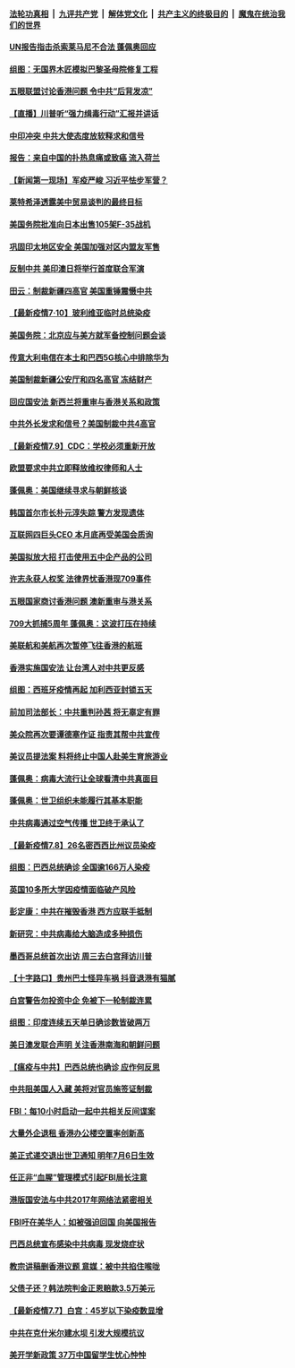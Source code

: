 ####  [法轮功真相](../../../../basic/blob/master/README.md?t=07110602) &nbsp;|&nbsp; [九评共产党](../../../../9ping.md/blob/master/README.md?t=07110602) &nbsp;|&nbsp; [解体党文化](../../../../jtdwh.md/blob/master/README.md?t=07110602)  &nbsp;|&nbsp; [共产主义的终极目的](../../../../gczydzjmd.md/blob/master/README.md?t=07110602) &nbsp;|&nbsp; [魔鬼在统治我们的世界](../../../../mgztzwmdsj.md/blob/master/README.md?t=07110602) 

#### [UN报告指击杀索莱马尼不合法 蓬佩奥回应](../pages/nsc418/n12247146.md?t=07110602) 

#### [组图：无国界木匠模拟巴黎圣母院修复工程](../pages/nsc418/n12243915.md?t=07110602) 

#### [五眼联盟讨论香港问题 令中共“后背发凉”](../pages/nsc418/n12247326.md?t=07110602) 

#### [【直播】川普听“强力缉毒行动”汇报并讲话](../pages/nsc418/n12247084.md?t=07110602) 

#### [中印冲突 中共大使态度放软释求和信号](../pages/nsc418/n12247210.md?t=07110602) 

#### [报告：来自中国的扑热息痛或致癌 流入荷兰](../pages/nsc418/n12246872.md?t=07110602) 

#### [【新闻第一现场】军疫严峻 习近平怯步军营？](../pages/nsc418/n12245547.md?t=07110602) 

#### [莱特希泽透露美中贸易谈判的最终目标](../pages/nsc418/n12246823.md?t=07110602) 

#### [美国务院批准向日本出售105架F-35战机](../pages/nsc418/n12246608.md?t=07110602) 

#### [巩固印太地区安全 美国加强对区内盟友军售](../pages/nsc418/n12246548.md?t=07110602) 

#### [反制中共 美印澳日将举行首度联合军演](../pages/nsc418/n12246462.md?t=07110602) 

#### [田云：制裁新疆四高官 美国重锤震慑中共](../pages/nsc418/n12246098.md?t=07110602) 

#### [【最新疫情7·10】玻利维亚临时总统染疫](../pages/nsc418/n12245413.md?t=07110602) 

#### [美国务院：北京应与美方就军备控制问题会谈](../pages/nsc418/n12245183.md?t=07110602) 

#### [传意大利电信在本土和巴西5G核心中排除华为](../pages/nsc418/n12244770.md?t=07110602) 

#### [美国制裁新疆公安厅和四名高官 冻结财产](../pages/nsc418/n12244653.md?t=07110602) 

#### [回应国安法 新西兰将重审与香港关系和政策](../pages/nsc418/n12244085.md?t=07110602) 

#### [中共外长发求和信号？美国制裁中共4高官](../pages/nsc418/n12244813.md?t=07110602) 

#### [【最新疫情7.9】CDC：学校必须重新开放](../pages/nsc418/n12242776.md?t=07110602) 

#### [欧盟要求中共立即释放维权律师和人士](../pages/nsc418/n12244421.md?t=07110602) 

#### [蓬佩奥：美国继续寻求与朝鲜核谈](../pages/nsc418/n12244538.md?t=07110602) 

#### [韩国首尔市长朴元淳失踪 警方发现遗体](../pages/nsc418/n12243734.md?t=07110602) 

#### [互联网四巨头CEO 本月底再受美国会质询](../pages/nsc418/n12244283.md?t=07110602) 

#### [美国拟放大招 打击使用五中企产品的公司](../pages/nsc418/n12244402.md?t=07110602) 

#### [许志永获人权奖 法律界忧香港现709事件](../pages/nsc418/n12244380.md?t=07110602) 

#### [五眼国家商讨香港问题 澳新重审与港关系](../pages/nsc418/n12244260.md?t=07110602) 

#### [709大抓捕5周年 蓬佩奥：这波打压在持续](../pages/nsc418/n12243611.md?t=07110602) 

#### [美联航和美航再次暂停飞往香港的航班](../pages/nsc418/n12243607.md?t=07110602) 

#### [香港实施国安法 让台湾人对中共更反感](../pages/nsc418/n12243520.md?t=07110602) 

#### [组图：西班牙疫情再起 加利西亚封锁五天](../pages/nsc418/n12241508.md?t=07110602) 

#### [前加司法部长：中共重判孙茜 将无辜定有罪](../pages/nsc418/n12242297.md?t=07110602) 

#### [美众院再次要谭德塞作证 指责其帮中共宣传](../pages/nsc418/n12242500.md?t=07110602) 

#### [美议员提法案 料将终止中国人赴美生育旅游业](../pages/nsc418/n12242470.md?t=07110602) 

#### [蓬佩奥：病毒大流行让全球看清中共真面目](../pages/nsc418/n12242486.md?t=07110602) 

#### [蓬佩奥：世卫组织未能履行其基本职能](../pages/nsc418/n12242263.md?t=07110602) 

#### [中共病毒通过空气传播 世卫终于承认了](../pages/nsc418/n12241930.md?t=07110602) 

#### [【最新疫情7.8】26名密西西比州议员染疫](../pages/nsc418/n12239975.md?t=07110602) 

#### [组图：巴西总统确诊 全国逾166万人染疫](../pages/nsc418/n12240754.md?t=07110602) 

#### [英国10多所大学因疫情面临破产风险](../pages/nsc418/n12241724.md?t=07110602) 

#### [彭定康：中共在摧毁香港 西方应联手抵制](../pages/nsc418/n12241830.md?t=07110602) 

#### [新研究：中共病毒给大脑造成多种损伤](../pages/nsc418/n12241750.md?t=07110602) 

#### [墨西哥总统首次出访 周三去白宫拜访川普](../pages/nsc418/n12241397.md?t=07110602) 

#### [【十字路口】贵州巴士怪异车祸 抖音退港有猫腻](../pages/nsc418/n12240298.md?t=07110602) 

#### [白宫警告勿投资中企 免被下一轮制裁连累](../pages/nsc418/n12241334.md?t=07110602) 

#### [组图：印度连续五天单日确诊数皆破两万](../pages/nsc418/n12238724.md?t=07110602) 

#### [美日澳发联合声明 关注香港南海和朝鲜问题](../pages/nsc418/n12240998.md?t=07110602) 

#### [【瘟疫与中共】巴西总统也确诊 应作何反思](../pages/nsc418/n12240166.md?t=07110602) 

#### [中共阻美国人入藏 美将对官员施签证制裁](../pages/nsc418/n12240452.md?t=07110602) 

#### [FBI：每10小时启动一起中共相关反间谍案](../pages/nsc418/n12239799.md?t=07110602) 

#### [大量外企退租 香港办公楼空置率创新高](../pages/nsc418/n12240111.md?t=07110602) 

#### [美正式递交退出世卫通知 明年7月6日生效](../pages/nsc418/n12239902.md?t=07110602) 

#### [任正非“血腥”管理模式引起FBI局长注意](../pages/nsc418/n12239966.md?t=07110602) 

#### [港版国安法与中共2017年网络法紧密相关](../pages/nsc418/n12239427.md?t=07110602) 

#### [FBI吁在美华人：如被强迫回国 向美国报告](../pages/nsc418/n12239450.md?t=07110602) 

#### [巴西总统宣布感染中共病毒 现发烧症状](../pages/nsc418/n12239468.md?t=07110602) 

#### [教宗讲稿删香港议题 意媒：被中共掐住喉咙](../pages/nsc418/n12239424.md?t=07110602) 

#### [父债子还？韩法院判金正恩赔款3.5万美元](../pages/nsc418/n12239338.md?t=07110602) 

#### [【最新疫情7.7】白宫：45岁以下染疫数显增](../pages/nsc418/n12237581.md?t=07110602) 

#### [中共在克什米尔建水坝 引发大规模抗议](../pages/nsc418/n12239209.md?t=07110602) 

#### [美开学新政策 37万中国留学生忧心忡忡](../pages/nsc418/n12239233.md?t=07110602) 

